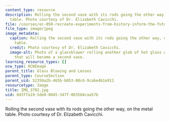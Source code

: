```yaml
---
content_type: resource
description: Rolling the second vase with its rods going the other way, on the metal
  table. Photo courtesy of Dr. Elizabeth Cavicchi.
file: /courses/ec-050-recreate-experiments-from-history-inform-the-future-from-the-past-galileo-january-iap-2010/0d3ffa195de00045347f063584caa57b_IMG_3702.jpg
file_type: image/jpeg
image_metadata:
  caption: Rolling the second vase with its rods going the other way, on the metal
    table.
  credit: Photo courtesy of Dr. Elizabeth Cavicchi.
  image-alt: Photo of a glassblower rolling another glob of hot glass with white rods
    that will become a second vase.
learning_resource_types: []
ocw_type: OCWImage
parent_title: Glass Blowing and Lenses
parent_type: CourseSection
parent_uid: 52359a2b-465b-b053-08c6-9cabe4b1e911
resourcetype: Image
title: IMG_3702.jpg
uid: 0d3ffa19-5de0-0045-347f-063584caa57b
---
```

Rolling the second vase with its rods going the other way, on the metal table. Photo courtesy of Dr. Elizabeth Cavicchi.
